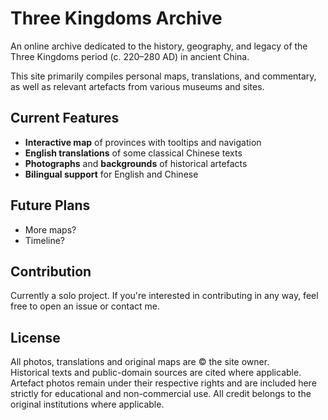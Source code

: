 # Three Kingdoms Archive

An online archive dedicated to the history, geography, and legacy of the Three Kingdoms period (c. 220–280 AD) in ancient China.

This site primarily compiles personal maps, translations, and commentary, as well as relevant artefacts from various museums and sites.

## Current Features

-  **Interactive map** of provinces with tooltips and navigation
-  **English translations** of some classical Chinese texts
-  **Photographs** and **backgrounds** of  historical artefacts
-  **Bilingual support** for English and Chinese

## Future Plans

- More maps?
- Timeline?

## Contribution

Currently a solo project. If you're interested in contributing in any way, feel free to open an issue or contact me.

## License

All photos, translations and original maps are © the site owner.  
Historical texts and public-domain sources are cited where applicable.  
Artefact photos remain under their respective rights and are included here strictly for educational and non-commercial use. All credit belongs to the original institutions where applicable.
